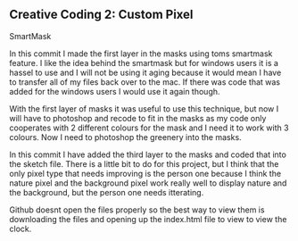 ## Creative Coding 2: Custom Pixel

SmartMask

In this commit I made the first layer in the masks using toms smartmask feature. I like the idea behind the smartmask but for windows users it is a hassel to use and I will not be using it aging because it would mean I have to transfer all of my files back over to the mac. If there was code that was added for the windows users I would use it again though. 

With the first layer of masks it was useful to use this technique, but now I will have to photoshop and recode to fit in the masks as my code only cooperates with 2 different colours for the mask and I need it to work with 3 colours. Now I need to photoshop the greenery into the masks.

In this commit I have added the third layer to the masks and coded that into the sketch file. There is a little bit to do for this project, but I think that the only pixel type that needs improving is the person one because I think the nature pixel and the background pixel work really well to display nature and the background, but the person one needs itterating. 

Github doesnt open the files properly so the best way to view them is downloading the files and opening up the index.html file to view to view the clock.
